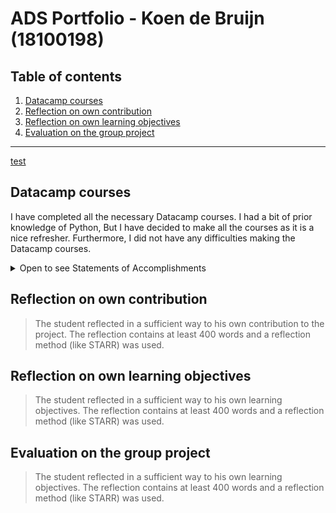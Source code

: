 # ADS Portfolio - Koen de Bruijn (18100198)

## Table of contents

1.  [Datacamp courses](#datacamp-courses)
2.  [Reflection on own contribution](#reflection-on-own-contribution)
3.  [Reflection on own learning objectives](#reflection-on-own-learning-objectives)
4.  [Evaluation on the group project](#Evaluation-on-the-group-project)

<hr>

[test](./chapters/datacamp.md)

## Datacamp courses

I have completed all the necessary Datacamp courses. I had a bit of prior knowledge of Python, But I have decided to make all the courses as it is a nice refresher. Furthermore, I did not have any difficulties making the Datacamp courses.

<details>
<summary>Open to see Statements of Accomplishments</summary>

![cert](./datacamp/cert1.png)
![cert](./datacamp/cert2.png)
![cert](./datacamp/cert3.png)
![cert](./datacamp/cert4.png)
![cert](./datacamp/cert5.png)
![cert](./datacamp/cert6.png)
![cert](./datacamp/cert7.png)
![cert](./datacamp/cert8.png)
![cert](./datacamp/cert9.png)
![cert](./datacamp/cert10.png)
![cert](./datacamp/cert11.png)
![cert](./datacamp/cert12.png)
![cert](./datacamp/cert13.png)
![cert](./datacamp/cert14.png)
![cert](./datacamp/cert15.png)
![cert](./datacamp/cert16.png)

</details>

## Reflection on own contribution

> The student reflected in a sufficient way to his own contribution to the project. The reflection contains at least 400 words and a reflection method (like STARR) was used.

## Reflection on own learning objectives

> The student reflected in a sufficient way to his own learning objectives. The reflection contains at least 400 words and a reflection method (like STARR) was used.

## Evaluation on the group project

> The student reflected in a sufficient way to his own learning objectives. The reflection contains at least 400 words and a reflection method (like STARR) was used.

